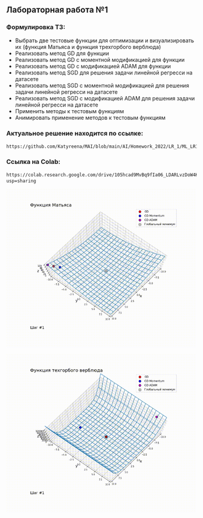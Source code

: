 ## Лабораторная работа №1

### Формулировка ТЗ:

*   Выбрать две тестовые функции для оптимизации и визуализировать их (функция Матьяса и функция трехгорбого верблюда)
*   Реализовать метод GD для функции
*   Реализовать метод GD с моментной модификацией для функции
*   Реализовать метод GD с модификацией ADAM для функции
*   Реализовать метод SGD для решения задачи линейной регресси на датасете
*   Реализовать метод SGD с моментной модификацией для решения задачи линейной регресси на датасете
*   Реализовать метод SGD с модификацией ADAM для решения задачи линейной регресси на датасете
*   Применить методы к тестовым функциям
*   Анимировать применение методов к тестовым функциям

### Актуальное решение находится по ссылке:

    https://github.com/Katyreena/MAI/blob/main/AI/Homework_2022/LR_1/ML_LR1.ipynb

### Ссылка на Colab:

    https://colab.research.google.com/drive/105hcad9MvBq9fIa06_LDARLvzDoW4K8m?usp=sharing

![screen-gif](./Matias.gif)

![screen-gif](./Camel.gif)
